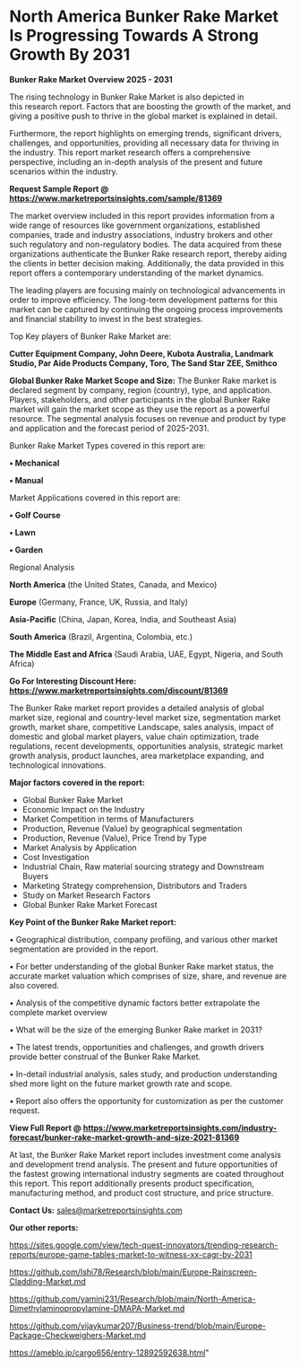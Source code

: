 # North America Bunker Rake Market Is Progressing Towards A Strong Growth By 2031

<Strong> Bunker Rake Market Overview 2025 - 2031</strong>

The rising technology in Bunker Rake Market is also depicted in this research report. Factors that are boosting the growth of the market, and giving a positive push to thrive in the global market is explained in detail.

Furthermore, the report highlights on emerging trends, significant drivers, challenges, and opportunities, providing all necessary data for thriving in the industry. This report market research offers a comprehensive perspective, including an in-depth analysis of the present and future scenarios within the industry.

<strong>Request Sample Report @ <a href=https://www.marketreportsinsights.com/sample/81369>https://www.marketreportsinsights.com/sample/81369</a></strong>

The market overview included in this report provides information from a wide range of resources like government organizations, established companies, trade and industry associations, industry brokers and other such regulatory and non-regulatory bodies. The data acquired from these organizations authenticate the Bunker Rake research report, thereby aiding the clients in better decision making. Additionally, the data provided in this report offers a contemporary understanding of the market dynamics.

The leading players are focusing mainly on technological advancements in order to improve efficiency. The long-term development patterns for this market can be captured by continuing the ongoing process improvements and financial stability to invest in the best strategies.

Top Key players of Bunker Rake Market are:

<strong>Cutter Equipment Company, John Deere, Kubota Australia, Landmark Studio, Par Aide Products Company, Toro, The Sand Star ZEE, Smithco</strong>

<strong><b>Global Bunker Rake Market Scope and Size:</b></strong>
The Bunker Rake market is declared segment by company, region (country), type, and application. Players, stakeholders, and other participants in the global Bunker Rake market will gain the market scope as they use the report as a powerful resource. The segmental analysis focuses on revenue and product by type and application and the forecast period of 2025-2031.

Bunker Rake Market Types covered in this report are:

<strong>• Mechanical

• Manual</strong>

Market Applications covered in this report are:

<strong>• Golf Course

• Lawn

• Garden</strong> 

Regional Analysis

<strong>North America</strong> (the United States, Canada, and Mexico)

<strong>Europe</strong> (Germany, France, UK, Russia, and Italy)

<strong>Asia-Pacific</strong> (China, Japan, Korea, India, and Southeast Asia)

<strong>South America</strong> (Brazil, Argentina, Colombia, etc.)

<strong>The Middle East and Africa</strong> (Saudi Arabia, UAE, Egypt, Nigeria, and South Africa)

<strong>Go For Interesting Discount Here: <a href=https://www.marketreportsinsights.com/discount/81369>https://www.marketreportsinsights.com/discount/81369</a></strong>

The Bunker Rake market report provides a detailed analysis of global market size, regional and country-level market size, segmentation market growth, market share, competitive Landscape, sales analysis, impact of domestic and global market players, value chain optimization, trade regulations, recent developments, opportunities analysis, strategic market growth analysis, product launches, area marketplace expanding, and technological innovations.

<strong><b>Major factors covered in the report:</b></strong>
<ul>
  <li>Global Bunker Rake Market </li>
  <li>Economic Impact on the Industry</li>
  <li>Market Competition in terms of Manufacturers</li>
  <li>Production, Revenue (Value) by geographical segmentation</li>
  <li>Production, Revenue (Value), Price Trend by Type</li>
  <li>Market Analysis by Application</li>
  <li>Cost Investigation</li>
  <li>Industrial Chain, Raw material sourcing strategy and Downstream Buyers</li>
  <li>Marketing Strategy comprehension, Distributors and Traders</li>
  <li>Study on Market Research Factors</li>
  <li>Global Bunker Rake Market Forecast</li>
</ul>

<strong><b>Key Point of the Bunker Rake Market report:</b></strong>

• Geographical distribution, company profiling, and various other market segmentation are provided in the report.

• For better understanding of the global Bunker Rake market status, the accurate market valuation which comprises of size, share, and revenue are also covered.

• Analysis of the competitive dynamic factors better extrapolate the complete market overview

• What will be the size of the emerging Bunker Rake market in 2031?

• The latest trends, opportunities and challenges, and growth drivers provide better construal of the Bunker Rake Market.

• In-detail industrial analysis, sales study, and production understanding shed more light on the future market growth rate and scope.

• Report also offers the opportunity for customization as per the customer request.

<strong><b>View Full Report @ <a href=https://www.marketreportsinsights.com/industry-forecast/bunker-rake-market-growth-and-size-2021-81369>https://www.marketreportsinsights.com/industry-forecast/bunker-rake-market-growth-and-size-2021-81369</a></b></strong>


At last, the Bunker Rake Market report includes investment come analysis and development trend analysis. The present and future opportunities of the fastest growing international industry segments are coated throughout this report. This report additionally presents product specification, manufacturing method, and product cost structure, and price structure.

<strong>Contact Us:</strong>
sales@marketreportsinsights.com

<strong>Our other reports:</strong>

<a href=https://sites.google.com/view/tech-quest-innovators/trending-research-reports/europe-game-tables-market-to-witness-xx-cagr-by-2031>https://sites.google.com/view/tech-quest-innovators/trending-research-reports/europe-game-tables-market-to-witness-xx-cagr-by-2031</a>

<a href=https://github.com/Ishi78/Research/blob/main/Europe-Rainscreen-Cladding-Market.md>https://github.com/Ishi78/Research/blob/main/Europe-Rainscreen-Cladding-Market.md</a>

<a href=https://github.com/yamini231/Research/blob/main/North-America-Dimethylaminopropylamine-DMAPA-Market.md>https://github.com/yamini231/Research/blob/main/North-America-Dimethylaminopropylamine-DMAPA-Market.md</a>

<a href=https://github.com/vijaykumar207/Business-trend/blob/main/Europe-Package-Checkweighers-Market.md>https://github.com/vijaykumar207/Business-trend/blob/main/Europe-Package-Checkweighers-Market.md</a>

<a href=https://ameblo.jp/cargo656/entry-12892592638.html>https://ameblo.jp/cargo656/entry-12892592638.html</a>"
